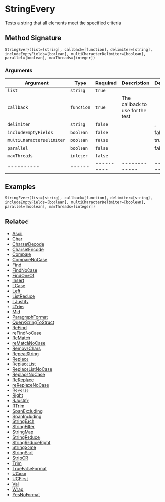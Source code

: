 # StringEvery

Tests a string that all elements meet the specified criteria

## Method Signature

```
StringEvery(list=[string], callback=[function], delimiter=[string], includeEmptyFields=[boolean], multiCharacterDelimiter=[boolean], parallel=[boolean], maxThreads=[integer])
```

### Arguments

| Argument                  | Type       | Required   | Description                      | Default   |
| ------------------------- | ---------- | ---------- | -------------------------------- | --------- |
| `list`                    | `string`   | `true`     |                                  |           |
| `callback`                | `function` | `true`     | The callback to use for the test |           |
| `delimiter`               | `string`   | `false`    |                                  | ,         |
| `includeEmptyFields`      | `boolean`  | `false`    |                                  | false     |
| `multiCharacterDelimiter` | `boolean`  | `false`    |                                  | true      |
| `parallel`                | `boolean`  | `false`    |                                  | false     |
| `maxThreads`              | `integer`  | `false`    |                                  |           |
| ----------                | ------     | ---------- | -------------                    | --------- |

## Examples

```
StringEvery(list=[string], callback=[function], delimiter=[string], includeEmptyFields=[boolean], multiCharacterDelimiter=[boolean], parallel=[boolean], maxThreads=[integer])
```

## Related

* [Ascii](ascii.md)
* [Char](char.md)
* [CharsetDecode](charsetdecode.md)
* [CharsetEncode](charsetencode.md)
* [Compare](compare.md)
* [CompareNoCase](comparenocase.md)
* [Find](find.md)
* [FindNoCase](findnocase.md)
* [FindOneOf](findoneof.md)
* [Insert](insert.md)
* [LCase](lcase.md)
* [Left](left.md)
* [ListReduce](listreduce.md)
* [LJustify](ljustify.md)
* [LTrim](ltrim.md)
* [Mid](mid.md)
* [ParagraphFormat](paragraphformat.md)
* [QueryStringToStruct](querystringtostruct.md)
* [ReFind](refind.md)
* [reFindNoCase](refindnocase.md)
* [ReMatch](rematch.md)
* [reMatchNoCase](rematchnocase.md)
* [RemoveChars](removechars.md)
* [RepeatString](repeatstring.md)
* [Replace](replace.md)
* [ReplaceList](replacelist.md)
* [ReplaceListNoCase](replacelistnocase.md)
* [ReplaceNoCase](replacenocase.md)
* [ReReplace](rereplace.md)
* [reReplaceNoCase](rereplacenocase.md)
* [Reverse](reverse.md)
* [Right](right.md)
* [RJustify](rjustify.md)
* [RTrim](rtrim.md)
* [SpanExcluding](spanexcluding.md)
* [SpanIncluding](spanincluding.md)
* [StringEach](stringeach.md)
* [StringFilter](stringfilter.md)
* [StringMap](stringmap.md)
* [StringReduce](stringreduce.md)
* [StringReduceRight](stringreduceright.md)
* [StringSome](stringsome.md)
* [StringSort](stringsort.md)
* [StripCR](stripcr.md)
* [Trim](trim.md)
* [TrueFalseFormat](truefalseformat.md)
* [UCase](ucase.md)
* [UCFirst](ucfirst.md)
* [Val](val.md)
* [Wrap](wrap.md)
* [YesNoFormat](yesnoformat.md)
